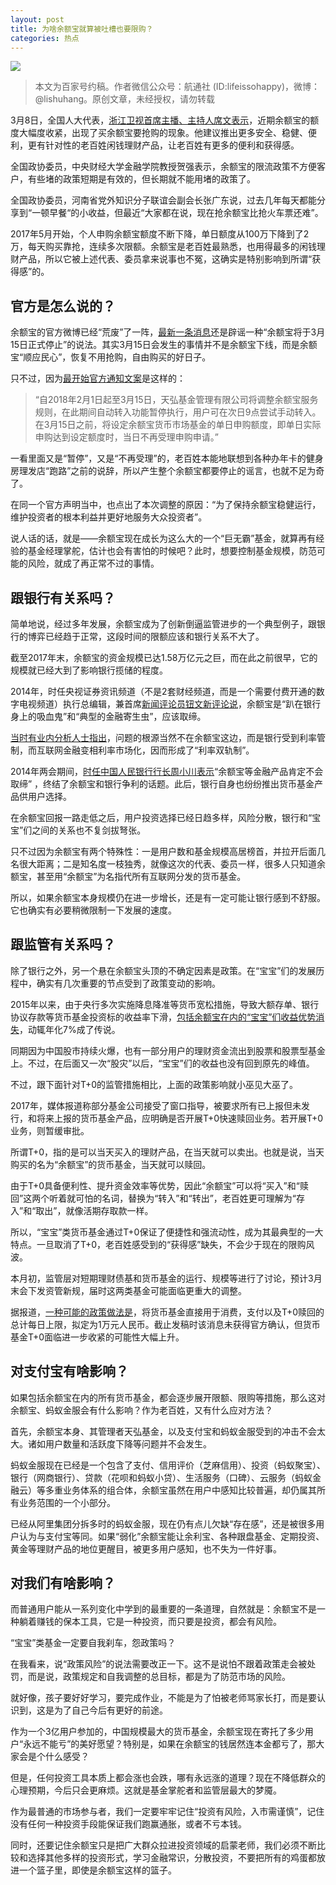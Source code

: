 ```yaml
---
layout: post
title: 为啥余额宝就算被吐槽也要限购？
categories: 热点
---
```

![](http://ww1.sinaimg.cn/large/4b91f9d5gy1fum6kv6wesj235s23ukjs.jpg)

> 本文为百家号约稿。作者微信公众号：航通社 (ID:lifeissohappy)，微博：@lishuhang。原创文章，未经授权，请勿转载

3月8日，全国人大代表，[浙江卫视首席主播、主持人席文表示](http://industry.people.com.cn/n1/2018/0309/c413883-29858853.html)，近期余额宝的额度大幅度收紧，出现了买余额宝要抢购的现象。他建议推出更多安全、稳健、便利，更有针对性的老百姓闲钱理财产品，让老百姓有更多的便利和获得感。

全国政协委员，中央财经大学金融学院教授贺强表示，余额宝的限流政策不方便客户，有些堵的政策短期是有效的，但长期就不能用堵的政策了。

全国政协委员，河南省党外知识分子联谊会副会长张广东说，过去几年每天都能分享到“一顿早餐“的小收益，但最近“大家都在说，现在抢余额宝比抢火车票还难”。

2017年5月开始，个人申购余额宝额度不断下降，单日额度从100万下降到了2万，每天购买靠抢，连续多次限额。余额宝是老百姓最熟悉，也用得最多的闲钱理财产品，所以它被上述代表、委员拿来说事也不冤，这确实是特别影响到所谓“获得感”的。

## 官方是怎么说的？

余额宝的官方微博已经“荒废”了一阵，[最新一条消息](https://weibo.com/3535450414/G1IoroP9k)还是辟谣一种“余额宝将于3月15日正式停止”的说法。其实3月15日会发生的事情并不是余额宝下线，而是余额宝“顺应民心”，恢复不用抢购，自由购买的好日子。

只不过，因为[最开始官方通知文案](https://cshall.alipay.com/lab/help_detail.htm?help_id=257946)是这样的：

> “自2018年2月1日起至3月15日，天弘基金管理有限公司将调整余额宝服务规则，在此期间自动转入功能暂停执行，用户可在次日9点尝试手动转入。在3月15日之前，将设定余额宝货币市场基金的单日申购额度，即单日实际申购达到设定额度时，当日不再受理申购申请。”

一看里面又是“暂停”，又是“不再受理”的，老百姓本能地联想到各种办年卡的健身房理发店“跑路”之前的说辞，所以产生整个余额宝都要停止的谣言，也就不足为奇了。

在同一个官方声明当中，也点出了本次调整的原因：“为了保持余额宝稳健运行，维护投资者的根本利益并更好地服务大众投资者”。

说人话的话，就是——余额宝现在成长为这么大的一个“巨无霸”基金，就算再有经验的基金经理掌舵，估计也会有害怕的时候吧？此时，想要控制基金规模，防范可能的风险，就成了再正常不过的事情。

## 跟银行有关系吗？

简单地说，经过多年发展，余额宝成为了创新倒逼监管进步的一个典型例子，跟银行的博弈已经趋于正常，这段时间的限额应该和银行关系不大了。

截至2017年末，余额宝的资金规模已达1.58万亿元之巨，而在此之前很早，它的规模就已经大到了影响银行揽储的程度。

2014年，时任央视证券资讯频道（不是2套财经频道，而是一个需要付费开通的数字电视频道）执行总编辑，兼首席[新闻评论员钮文新评论说](http://it.people.com.cn/n/2014/0222/c1009-24435039.html)，余额宝是“趴在银行身上的吸血鬼”和“典型的金融寄生虫”，应该取缔。

[当时有业内分析人士指出](http://finance.people.com.cn/n/2014/0224/c70846-24448819.html)，问题的根源当然不在余额宝这边，而是银行受到利率管制，而互联网金融变相利率市场化，因而形成了“利率双轨制”。

2014年两会期间，[时任中国人民银行行长周小川表示](http://www.people.com.cn/n/2014/0304/c376550-24527416.html)“余额宝等金融产品肯定不会取缔” ，终结了余额宝和银行争利的话题。此后，银行自身也纷纷推出货币基金产品供用户选择。

在余额宝回报一路走低之后，用户投资选择已经日趋多样，风险分散，银行和“宝宝”们之间的关系也不复剑拔弩张。

只不过因为余额宝有两个特殊性：一是用户数和基金规模高居榜首，并拉开后面几名很大距离；二是知名度一枝独秀，就像这次的代表、委员一样，很多人只知道余额宝，甚至用“余额宝”为名指代所有互联网分发的货币基金。

所以，如果余额宝本身规模仍在进一步增长，还是有一定可能让银行感到不舒服。它也确实有必要稍微限制一下发展的速度。

## 跟监管有关系吗？

除了银行之外，另一个悬在余额宝头顶的不确定因素是政策。在“宝宝”们的发展历程中，确实有几次重要的节点受到了政策变动的影响。

2015年以来，由于央行多次实施降息降准等货币宽松措施，导致大额存单、银行协议存款等货币基金投资标的收益率下滑，[包括余额宝在内的“宝宝”们收益优势消失](http://finance.sina.com.cn/roll/2017-09-23/doc-ifymesii5069724.shtml)，动辄年化7%成了传说。

同期因为中国股市持续火爆，也有一部分用户的理财资金流出到股票和股票型基金上。不过，在后面又一次“股灾”以后，“宝宝”们的收益也没有回到原先的峰值。

不过，跟下面针对T+0的监管措施相比，上面的政策影响就小巫见大巫了。

2017年，媒体报道称部分基金公司接受了窗口指导，被要求所有已上报但未发行，和将来上报的货币基金产品，应明确是否开展T+0快速赎回业务。若开展T+0业务，则暂缓审批。

所谓T+0，指的是可以当天买入的理财产品，在当天就可以卖出。也就是说，当天购买的名为“余额宝”的货币基金，当天就可以赎回。

由于T+0具备便利性、提升资金效率等优势，因此“余额宝”可以将“买入”和“赎回”这两个听着就可怕的名词，替换为“转入”和“转出”，老百姓更可理解为“存入”和“取出”，就像活期存取款一样。

所以，“宝宝”类货币基金通过T+0保证了便捷性和强流动性，成为其最典型的一大特点。一旦取消了T+0，老百姓感受到的“获得感”缺失，不会少于现在的限购风波。

本月初，监管层对短期理财债基和货币基金的运行、规模等进行了讨论，预计3月末会下发资管新规，届时这两类基金可能面临更重大的调整。

据报道，[一种可能的政策做法是](http://news.sina.com.cn/c/2018-03-09/doc-ifysauxh9409563.shtml)，将货币基金直接用于消费，支付以及T+0赎回的总计每日上限，拟定为1万元人民币。截止发稿时该消息未获得官方确认，但货币基金T+0面临进一步收紧的可能性大幅上升。

## 对支付宝有啥影响？

如果包括余额宝在内的所有货币基金，都会逐步展开限额、限购等措施，那么这对余额宝、蚂蚁金服会有什么影响？作为老百姓，又有什么应对方法？

首先，余额宝本身、其管理者天弘基金，以及支付宝和蚂蚁金服受到的冲击不会太大。诸如用户数量和活跃度下降等问题并不会发生。

蚂蚁金服现在已经是一个包含了支付、信用评价（芝麻信用）、投资（蚂蚁聚宝）、银行（网商银行）、贷款（花呗和蚂蚁小贷）、生活服务（口碑）、云服务（蚂蚁金融云）等多重业务体系的组合体，余额宝虽然在用户中感知比较普遍，却仍属其所有业务范围的一个小部分。

已经从阿里集团分拆多时的蚂蚁金服，现在仍有点儿欠缺“存在感”，还是被很多用户认为与支付宝等同。如果“弱化”余额宝能让余利宝、各种跟盘基金、定期投资、黄金等理财产品的地位更醒目，被更多用户感知，也不失为一件好事。

## 对我们有啥影响？

而普通用户能从一系列变化中学到的最重要的一条道理，自然就是：余额宝不是一种躺着赚钱的保本工具，它是一种投资，而只要是投资，都会有风险。

“宝宝”类基金一定要自我刹车，怨政策吗？

在我看来，说“政策风险”的说法需要改正一下。这不是说怕不跟着政策走会被处罚，而是说，政策规定和自我调整的总目标，都是为了防范市场的风险。

就好像，孩子要好好学习，要完成作业，不能是为了怕被老师骂家长打，而是要认识到，这是为了自己今后有更好的前途。

作为一个3亿用户参加的，中国规模最大的货币基金，余额宝现在寄托了多少用户“永远不能亏”的美好愿望？特别是，如果在余额宝的钱居然连本金都亏了，那大家会是个什么感受？

但是，任何投资工具本质上都会涨也会跌，哪有永远涨的道理？现在不降低群众的心理预期，今后只会更麻烦。这就是基金掌舵者和监管层最大的梦魇。

作为最普通的市场参与者，我们一定要牢牢记住“投资有风险，入市需谨慎”，记住没有任何一种投资手段能保证我们跑赢通胀，或者不亏本钱。

同时，还要记住余额宝只是把广大群众拉进投资领域的启蒙老师，我们必须不断比较和选择其他多样的投资形式，学习金融常识，分散投资，不要把所有的鸡蛋都放进一个篮子里，即使是余额宝这样的篮子。